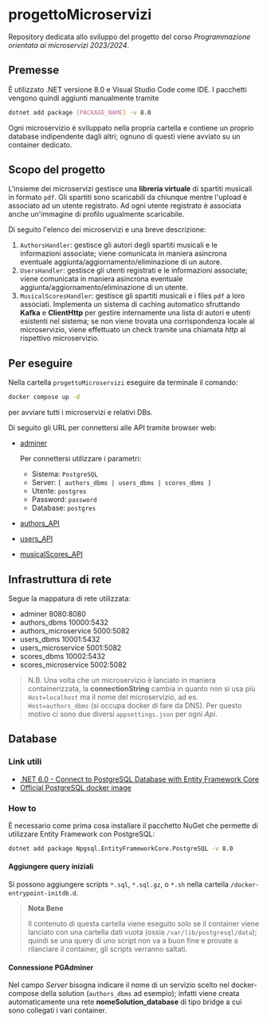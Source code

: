# progettoMicroservizi

Repository dedicata allo sviluppo del progetto del corso _Programmazione orientata ai microservizi 2023/2024_.

## Premesse

È utilizzato .NET versione 8.0 e Visual Studio Code come IDE. I pacchetti vengono quindi aggiunti manualmente tramite

```bash
dotnet add package [PACKAGE_NAME] -v 8.0
```

Ogni microservizio è sviluppato nella propria cartella e contiene un proprio database indipendente dagli altri; ognuno di questi viene avviato su un container dedicato.

## Scopo del progetto

L'insieme dei microservizi gestisce una __libreria virtuale__ di spartiti musicali in formato `pdf`. Gli spartiti sono scaricabili da chiunque mentre l'upload è associato ad un utente registrato. Ad ogni utente registrato è associata anche un'immagine di profilo ugualmente scaricabile.

Di seguito l'elenco dei microservizi e una breve descrizione:

1. `AuthorsHandler`: gestisce gli autori degli spartiti musicali e le informazioni associate; viene comunicata in maniera asincrona eventuale aggiunta/aggiornamento/eliminazione di un autore.
2. `UsersHandler`: gestisce gli utenti registrati e le informazioni associate; viene comunicata in maniera asincrona eventuale aggiunta/aggiornamento/eliminazione di un utente.
3. `MusicalScoresHandler`: gestisce gli spartiti musicali e i files `pdf` a loro associati. Implementa un sistema di caching automatico sfruttando __Kafka__ e __ClientHttp__ per gestire internamente una lista di autori e utenti esistenti nel sistema; se non viene trovata una corrispondenza locale al microservizio, viene effettuato un check tramite una chiamata _http_ al rispettivo microservizio.

## Per eseguire

Nella cartella `progettoMicroservizi` eseguire da terminale il comando:

```bash
docker compose up -d
```

per avviare tutti i microservizi e relativi DBs.

Di seguito gli URL per connettersi alle API tramite browser web:

- [adminer](http://localhost:8080)

  Per connettersi utilizzare i parametri:
  - Sistema: `PostgreSQL`
  - Server: `[ authors_dbms | users_dbms | scores_dbms ]`
  - Utente: `postgres`
  - Password: `password`
  - Database: `postgres`

- [authors_API](http://localhost:5000/swagger/index.html)
- [users_API](http://localhost:5001/swagger/index.html)
- [musicalScores_API](http://localhost:5002/swagger/index.html)

## Infrastruttura di rete

Segue la mappatura di rete utilizzata:

- adminer 8080:8080
- authors_dbms 10000:5432
- authors_microservice 5000:5082
- users_dbms 10001:5432
- users_microservice 5001:5082
- scores_dbms 10002:5432
- scores_microservice 5002:5082

> N.B.
> Una volta che un microservizio è lanciato in maniera containerizzata, la __connectionString__ cambia in quanto non si usa più `Host=localhost` ma il nome del microservizio, ad es. `Host=authors_dbms` (si occupa docker di fare da DNS). Per questo motivo ci sono due diversi `appsettings.json` per ogni _Api_.

## Database

### Link utili

- [.NET 6.0 - Connect to PostgreSQL Database with Entity Framework Core](https://jasonwatmore.com/post/2022/06/23/net-6-connect-to-postgresql-database-with-entity-framework-core)
- [Official PostgreSQL docker image](https://hub.docker.com/_/postgres)

### How to

È necessario come prima cosa installare il pacchetto NuGet che permette di utilizzare Entity Framework con PostgreSQL:

```bash
dotnet add package Npgsql.EntityFrameworkCore.PostgreSQL -v 8.0
```

#### Aggiungere query iniziali

Si possono aggiungere scripts `*.sql`, `*.sql.gz`, o `*.sh` nella cartella `/docker-entrypoint-initdb.d`.

> **Nota Bene**
>
> Il contenuto di questa cartella viene eseguito solo se il container viene lanciato con una cartella dati vuota (ossia `/var/lib/postgresql/data`); quindi se una query di uno script non va a buon fine e provate a rilanciare il container, gli scripts verranno saltati.

#### Connessione PGAdminer

Nel campo _Server_ bisogna indicare il nome di un servizio scelto nel docker-compose della solution (`authors_dbms` ad esempio); infatti viene creata automaticamente una rete __nomeSolution_database__ di tipo bridge a cui sono collegati i vari container.
